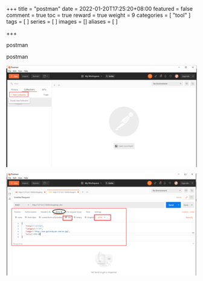 +++
title = "postman"
date = 2022-01-20T17:25:20+08:00
featured = false
comment = true
toc = true
reward = true
weight = 9
categories = [
  "tool"
]
tags = [
]
series = [
]
images = []
aliases = [
]

+++

postman

<!--more-->







postman



![](https://raw.githubusercontent.com/imattdu/img/main/img/20210830234608.png)





![](https://raw.githubusercontent.com/imattdu/img/main/img/20210831003754.png)



​					